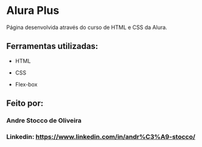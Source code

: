 # Alura Plus
Página desenvolvida através do curso de HTML e CSS da Alura.

## Ferramentas utilizadas:

* HTML

* CSS

* Flex-box

## Feito por:

### Andre Stocco de Oliveira

### Linkedin: https://www.linkedin.com/in/andr%C3%A9-stocco/
